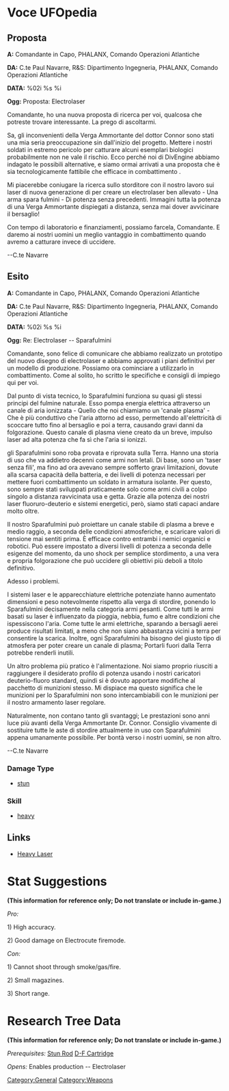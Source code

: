 # Voce UFOpedia

## Proposta

**A:** Comandante in Capo, PHALANX, Comando Operazioni Atlantiche

**DA:** C.te Paul Navarre, R&S: Dipartimento Ingegneria, PHALANX,
Comando Operazioni Atlantiche

**DATA:** %02i %s %i

**Ogg:** Proposta: Electrolaser

Comandante, ho una nuova proposta di ricerca per voi, qualcosa che
potreste trovare interessante. La prego di ascoltarmi.

Sa, gli inconvenienti della Verga Ammortante del dottor Connor sono
stati una mia seria preoccupazione sin dall'inizio del progetto. Mettere
i nostri soldati in estremo pericolo per catturare alcuni esemplari
biologici probabilmente non ne vale il rischio. Ecco perché noi di
DivEngine abbiamo indagato le possibili alternative, e siamo ormai
arrivati ​​a una proposta che è sia tecnologicamente fattibile che
efficace in combattimento .

Mi piacerebbe coniugare la ricerca sullo storditore con il nostro lavoro
sui laser di nuova generazione di per creare un electrolaser ben
allevato - Una arma spara fulmini - Di potenza senza precedenti.
Immagini tutta la potenza di una Verga Ammortante dispiegati a distanza,
senza mai dover avvicinare il bersaglio!

Con tempo di laboratorio e finanziamenti, possiamo farcela, Comandante.
E daremo ai nostri uomini un meglio vantaggio in combattimento quando
avremo a catturare invece di uccidere.

--C.te Navarre

## Esito

**A:** Comandante in Capo, PHALANX, Comando Operazioni Atlantiche

**DA:** C.te Paul Navarre, R&S: Dipartimento Ingegneria, PHALANX,
Comando Operazioni Atlantiche

**DATA:** %02i %s %i

**Ogg:** Re: Electrolaser -- Sparafulmini

Comandante, sono felice di comunicare che abbiamo realizzato un
prototipo del nuovo disegno di electrolaser e abbiamo approvati i piani
definitivi per un modello di produzione. Possiamo ora cominciare a
utilizzarlo in combattimento. Come al solito, ho scritto le specifiche e
consigli di impiego qui per voi.

Dal punto di vista tecnico, lo Sparafulmini funziona su quasi gli stessi
principi del fulmine naturale. Esso pompa energia elettrica attraverso
un canale di aria ionizzata - Quello che noi chiamiamo un 'canale
plasma' - Che è più conduttivo che l'aria attorno ad esso, permettendo
all'elettricità di scoccare tutto fino al bersaglio e poi a terra,
causando gravi danni da folgorazione. Questo canale di plasma viene
creato da un breve, impulso laser ad alta potenza che fa sì che l'aria
si ionizzi.

gli Sparafulmini sono roba provata e riprovata sulla Terra. Hanno una
storia di uso che va addietro decenni come armi non letali. Di base,
sono un 'taser senza fili', ma fino ad ora avevano sempre sofferto gravi
limitazioni, dovute alla scarsa capacità della batteria, e dei livelli
di potenza necessari per mettere fuori combattimento un soldato in
armatura isolante. Per questo, sono sempre stati sviluppati praticamente
solo come armi civili a colpo singolo a distanza ravvicinata usa e
getta. Grazie alla potenza dei nostri laser fluoruro-deuterio e sistemi
energetici, però, siamo stati capaci andare molto oltre.

Il nostro Sparafulmini può proiettare un canale stabile di plasma a
breve e medio raggio, a seconda delle condizioni atmosferiche, e
scaricare valori di tensione mai sentiti prima. È efficace contro
entrambi i nemici organici e robotici. Può essere impostato a diversi
livelli di potenza a seconda delle esigenze del momento, da uno shock
per semplice stordimento, a una vera e propria folgorazione che può
uccidere gli obiettivi più deboli a titolo definitivo.

Adesso i problemi.

I sistemi laser e le apparecchiature elettriche potenziate hanno
aumentato dimensioni e peso notevolmente rispetto alla verga di
stordire, ponendo lo Sparafulmini decisamente nella categoria armi
pesanti. Come tutti le armi basati su laser è influenzato da pioggia,
nebbia, fumo e altre condizioni che ispessiscono l'aria. Come tutte le
armi elettriche, sparando a bersagli aerei produce risultati limitati, a
meno che non siano abbastanza vicini a terra per consentire la scarica.
Inoltre, ogni Sparafulmini ha bisogno del giusto tipo di atmosfera per
poter creare un canale di plasma; Portarli fuori dalla Terra potrebbe
renderli inutili.

Un altro problema più pratico è l'alimentazione. Noi siamo proprio
riusciti a raggiungere il desiderato profilo di potenza usando i nostri
caricatori deuterio-fluoro standard, quindi si è dovuto apportare
modifiche al pacchetto di munizioni stesso. Mi dispiace ma questo
significa che le munizioni per lo Sparafulmini non sono intercambiabili
con le munizioni per il nostro armamento laser regolare.

Naturalmente, non contano tanto gli svantaggi; Le prestazioni sono anni
luce più avanti della Verga Ammortante Dr. Connor. Consiglio vivamente
di sostituire tutte le aste di stordire attualmente in uso con
Sparafulmini appena umanamente possibile. Per bontà verso i nostri
uomini, se non altro.

--C.te Navarre

### Damage Type

- [stun](Damage/stun_electro "wikilink")

### Skill

- [heavy](Skills/heavy "wikilink")

## Links

- [Heavy Laser](Equipment/Primary_Weapons/Heavy_Laser "wikilink")

# Stat Suggestions

**(This information for reference only; Do not translate or include
in-game.)**

*Pro:*

1\) High accuracy.

2\) Good damage on Electrocute firemode.

*Con:*

1\) Cannot shoot through smoke/gas/fire.

2\) Small magazines.

3\) Short range.

# Research Tree Data

**(This information for reference only; Do not translate or include
in-game.)**

*Prerequisites:* [Stun
Rod](Equipment/Secondary_Weapons/Stun_Rod "wikilink") [D-F
Cartridge](Equipment/Ammunition/D-F_Cartridge "wikilink")

*Opens:* Enables production -- Electrolaser

[Category:General](Category:General "wikilink")
[Category:Weapons](Category:Weapons "wikilink")